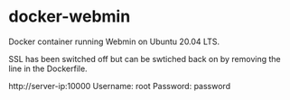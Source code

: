 # docker-webmin
Docker container running Webmin on Ubuntu 20.04 LTS.

SSL has been switched off but can be swtiched back on by removing the line in the Dockerfile.

http://server-ip:10000
Username: root
Password: password